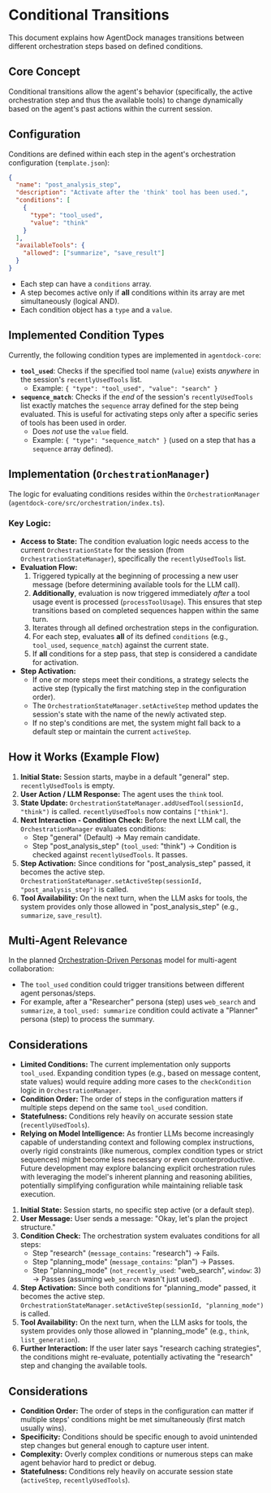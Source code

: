 # Conditional Transitions

This document explains how AgentDock manages transitions between different orchestration steps based on defined conditions.

## Core Concept

Conditional transitions allow the agent's behavior (specifically, the active orchestration step and thus the available tools) to change dynamically based on the agent's past actions within the current session.

## Configuration

Conditions are defined within each step in the agent's orchestration configuration (`template.json`):

```json
{
  "name": "post_analysis_step",
  "description": "Activate after the 'think' tool has been used.",
  "conditions": [
    {
      "type": "tool_used",
      "value": "think"
    }
  ],
  "availableTools": {
    "allowed": ["summarize", "save_result"]
  }
}
```

-   Each step can have a `conditions` array.
-   A step becomes active only if **all** conditions within its array are met simultaneously (logical AND).
-   Each condition object has a `type` and a `value`.

## Implemented Condition Types

Currently, the following condition types are implemented in `agentdock-core`:

-   **`tool_used`**: Checks if the specified tool name (`value`) exists *anywhere* in the session's `recentlyUsedTools` list.
    -   Example: `{ "type": "tool_used", "value": "search" }`
-   **`sequence_match`**: Checks if the *end* of the session's `recentlyUsedTools` list exactly matches the `sequence` array defined for the step being evaluated. This is useful for activating steps only after a specific series of tools has been used in order.
    -   Does *not* use the `value` field.
    -   Example: `{ "type": "sequence_match" }` (used on a step that has a `sequence` array defined).

## Implementation (`OrchestrationManager`)

The logic for evaluating conditions resides within the `OrchestrationManager` (`agentdock-core/src/orchestration/index.ts`).

### Key Logic:

-   **Access to State:** The condition evaluation logic needs access to the current `OrchestrationState` for the session (from `OrchestrationStateManager`), specifically the `recentlyUsedTools` list.
-   **Evaluation Flow:**
    1.  Triggered typically at the beginning of processing a new user message (before determining available tools for the LLM call).
    2.  **Additionally**, evaluation is now triggered immediately *after* a tool usage event is processed (`processToolUsage`). This ensures that step transitions based on completed sequences happen within the same turn.
    3.  Iterates through all defined orchestration steps in the configuration.
    4.  For each step, evaluates **all** of its defined `conditions` (e.g., `tool_used`, `sequence_match`) against the current state.
    5.  If **all** conditions for a step pass, that step is considered a candidate for activation.
-   **Step Activation:**
    -   If one or more steps meet their conditions, a strategy selects the active step (typically the first matching step in the configuration order).
    -   The `OrchestrationStateManager.setActiveStep` method updates the session's state with the name of the newly activated step.
    -   If no step's conditions are met, the system might fall back to a default step or maintain the current `activeStep`.

## How it Works (Example Flow)

1.  **Initial State:** Session starts, maybe in a default "general" step. `recentlyUsedTools` is empty.
2.  **User Action / LLM Response:** The agent uses the `think` tool.
3.  **State Update:** `OrchestrationStateManager.addUsedTool(sessionId, "think")` is called. `recentlyUsedTools` now contains `["think"]`.
4.  **Next Interaction - Condition Check:** Before the next LLM call, the `OrchestrationManager` evaluates conditions:
    -   Step "general" (Default) -> May remain candidate.
    -   Step "post_analysis_step" (`tool_used`: "think") -> Condition is checked against `recentlyUsedTools`. It passes.
5.  **Step Activation:** Since conditions for "post_analysis_step" passed, it becomes the active step. `OrchestrationStateManager.setActiveStep(sessionId, "post_analysis_step")` is called.
6.  **Tool Availability:** On the next turn, when the LLM asks for tools, the system provides only those allowed in "post_analysis_step" (e.g., `summarize`, `save_result`).

## Multi-Agent Relevance

In the planned [Orchestration-Driven Personas](./../roadmap/multi-agent-collaboration.md) model for multi-agent collaboration:

-   The `tool_used` condition could trigger transitions between different agent personas/steps.
-   For example, after a "Researcher" persona (step) uses `web_search` and `summarize`, a `tool_used: summarize` condition could activate a "Planner" persona (step) to process the summary.

## Considerations

-   **Limited Conditions:** The current implementation only supports `tool_used`. Expanding condition types (e.g., based on message content, state values) would require adding more cases to the `checkCondition` logic in `OrchestrationManager`.
-   **Condition Order:** The order of steps in the configuration matters if multiple steps depend on the same `tool_used` condition.
-   **Statefulness:** Conditions rely heavily on accurate session state (`recentlyUsedTools`).
-   **Relying on Model Intelligence:** As frontier LLMs become increasingly capable of understanding context and following complex instructions, overly rigid constraints (like numerous, complex condition types or strict sequences) might become less necessary or even counterproductive. Future development may explore balancing explicit orchestration rules with leveraging the model's inherent planning and reasoning abilities, potentially simplifying configuration while maintaining reliable task execution. 
1.  **Initial State:** Session starts, no specific step active (or a default step).
2.  **User Message:** User sends a message: "Okay, let's plan the project structure."
3.  **Condition Check:** The orchestration system evaluates conditions for all steps:
    -   Step "research" (`message_contains`: "research") -> Fails.
    -   Step "planning_mode" (`message_contains`: "plan") -> Passes.
    -   Step "planning_mode" (`not_recently_used`: "web_search", `window`: 3) -> Passes (assuming `web_search` wasn't just used).
4.  **Step Activation:** Since both conditions for "planning_mode" passed, it becomes the active step. `OrchestrationStateManager.setActiveStep(sessionId, "planning_mode")` is called.
5.  **Tool Availability:** On the next turn, when the LLM asks for tools, the system provides only those allowed in "planning_mode" (e.g., `think`, `list_generation`).
6.  **Further Interaction:** If the user later says "research caching strategies", the conditions might re-evaluate, potentially activating the "research" step and changing the available tools.

## Considerations

-   **Condition Order:** The order of steps in the configuration can matter if multiple steps' conditions might be met simultaneously (first match usually wins).
-   **Specificity:** Conditions should be specific enough to avoid unintended step changes but general enough to capture user intent.
-   **Complexity:** Overly complex conditions or numerous steps can make agent behavior hard to predict or debug.
-   **Statefulness:** Conditions rely heavily on accurate session state (`activeStep`, `recentlyUsedTools`). 